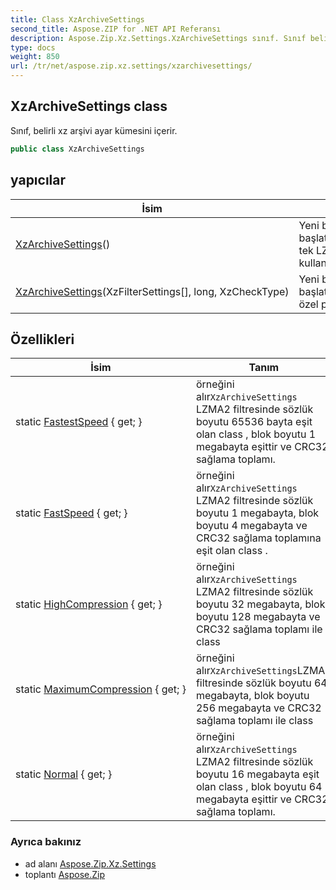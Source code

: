 ```yaml
---
title: Class XzArchiveSettings
second_title: Aspose.ZIP for .NET API Referansı
description: Aspose.Zip.Xz.Settings.XzArchiveSettings sınıf. Sınıf belirli xz arşivi ayar kümesini içerir.
type: docs
weight: 850
url: /tr/net/aspose.zip.xz.settings/xzarchivesettings/
---
```

## XzArchiveSettings class

Sınıf, belirli xz arşivi ayar kümesini içerir.

```csharp
public class XzArchiveSettings
```

## yapıcılar

| İsim | Tanım |
| --- | --- |
| [XzArchiveSettings](xzarchivesettings/#constructor)() | Yeni bir örneğini başlatır.`XzArchiveSettings` tek LZMA2 sıkıştırması kullanan sınıf. |
| [XzArchiveSettings](xzarchivesettings/#constructor_1)(XzFilterSettings[], long, XzCheckType) | Yeni bir örneğini başlatır.`XzArchiveSettings` özel parametrelerle sınıf. |

## Özellikleri

| İsim | Tanım |
| --- | --- |
| static [FastestSpeed](../../aspose.zip.xz.settings/xzarchivesettings/fastestspeed/) { get; } | örneğini alır`XzArchiveSettings` LZMA2 filtresinde sözlük boyutu 65536 bayta eşit olan class , blok boyutu 1 megabayta eşittir ve CRC32 sağlama toplamı. |
| static [FastSpeed](../../aspose.zip.xz.settings/xzarchivesettings/fastspeed/) { get; } | örneğini alır`XzArchiveSettings` LZMA2 filtresinde sözlük boyutu 1 megabayta, blok boyutu 4 megabayta ve CRC32 sağlama toplamına eşit olan class . |
| static [HighCompression](../../aspose.zip.xz.settings/xzarchivesettings/highcompression/) { get; } | örneğini alır`XzArchiveSettings` LZMA2 filtresinde sözlük boyutu 32 megabayta, blok boyutu 128 megabayta ve CRC32 sağlama toplamı ile class |
| static [MaximumCompression](../../aspose.zip.xz.settings/xzarchivesettings/maximumcompression/) { get; } | örneğini alır`XzArchiveSettings`LZMA2 filtresinde sözlük boyutu 64 megabayta, blok boyutu 256 megabayta ve CRC32 sağlama toplamı ile class |
| static [Normal](../../aspose.zip.xz.settings/xzarchivesettings/normal/) { get; } | örneğini alır`XzArchiveSettings` LZMA2 filtresinde sözlük boyutu 16 megabayta eşit olan class , blok boyutu 64 megabayta eşittir ve CRC32 sağlama toplamı. |

### Ayrıca bakınız

* ad alanı [Aspose.Zip.Xz.Settings](../../aspose.zip.xz.settings/)
* toplantı [Aspose.Zip](../../)


